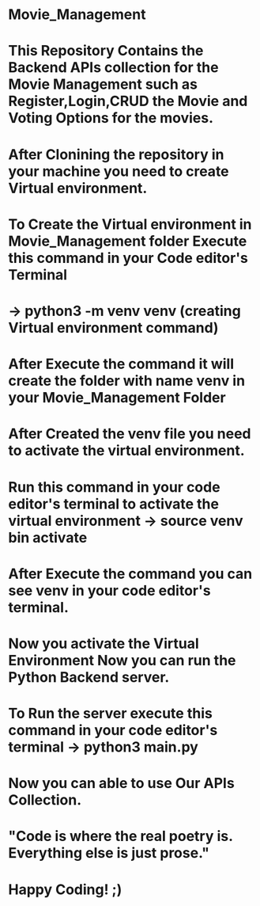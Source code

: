 # Movie_Management

# This Repository Contains the Backend APIs collection for the Movie Management such as Register,Login,CRUD the Movie and Voting Options for the movies.

# After Clonining the repository in your machine you need to create Virtual environment.

# To Create the Virtual environment in Movie_Management folder Execute this command in your Code editor's Terminal 
# -> python3 -m venv venv (creating Virtual environment command)

# After Execute the command it will create the folder with name venv in your Movie_Management Folder 

# After Created the venv file you need to activate the virtual environment.

# Run this command in your code editor's terminal to activate the virtual environment -> source venv bin activate

# After Execute the command you can see venv in your code editor's terminal.

# Now you activate the Virtual Environment Now you can run the Python Backend server.

# To Run the server execute this command in your code editor's terminal -> python3 main.py

# Now you can able to use Our APIs Collection.


# "Code is where the real poetry is. Everything else is just prose."

# Happy Coding! ;)
